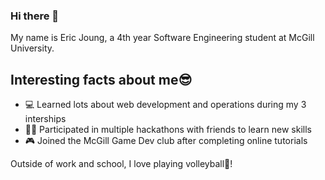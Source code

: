 ### Hi there 👋

My name is Eric Joung, a 4th year Software Engineering student at McGill University.

## **Interesting facts about me😎**
- 💻 Learned lots about web development and operations during my 3 interships
- 🧑‍💻 Participated in multiple hackathons with friends to learn new skills
- 🎮 Joined the McGill Game Dev club after completing online tutorials

Outside of work and school, I love playing volleyball🏐! 
